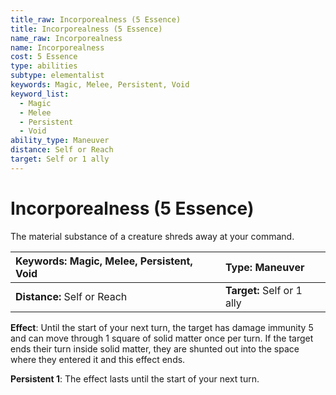 ```yaml
---
title_raw: Incorporealness (5 Essence)
title: Incorporealness (5 Essence)
name_raw: Incorporealness
name: Incorporealness
cost: 5 Essence
type: abilities
subtype: elementalist
keywords: Magic, Melee, Persistent, Void
keyword_list:
  - Magic
  - Melee
  - Persistent
  - Void
ability_type: Maneuver
distance: Self or Reach
target: Self or 1 ally
---
```


# Incorporealness (5 Essence)

The material substance of a creature shreds away at your command.

| **Keywords:** Magic, Melee, Persistent, Void | **Type:** Maneuver         |
| :------------------------------------------- | :------------------------- |
| **Distance:** Self or Reach                  | **Target:** Self or 1 ally |

**Effect**: Until the start of your next turn, the target has damage immunity 5 and can move through 1 square of solid matter once per turn. If the target ends their turn inside solid matter, they are shunted out into the space where they entered it and this effect ends.

**Persistent 1**: The effect lasts until the start of your next turn.
